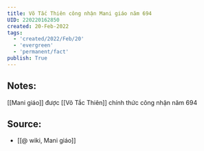 ```yaml
---
title: Võ Tắc Thiên công nhận Mani giáo năm 694
UID: 220220162850
created: 20-Feb-2022
tags:
  - 'created/2022/Feb/20'
  - 'evergreen'
  - 'permanent/fact'
publish: True
---
```

## Notes:
[[Mani giáo]] được [[Võ Tắc Thiên]] chính thức công nhận năm 694

## Source:
- [[@ wiki, Mani giáo]]


